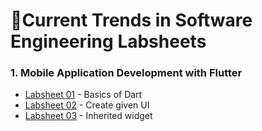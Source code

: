 # 🔖Current Trends in Software Engineering Labsheets

### 1. Mobile Application Development with Flutter
* [Labsheet 01](https://github.com/Dulyaaa/CTSE_Labs/tree/main/Labsheet%2001) - Basics of Dart
* [Labsheet 02](https://github.com/Dulyaaa/CTSE_Labs/tree/main/Labsheet%2002) - Create given UI
* [Labsheet 03](https://github.com/Dulyaaa/CTSE_Labs/tree/main/Labsheet%2003) - Inherited widget




